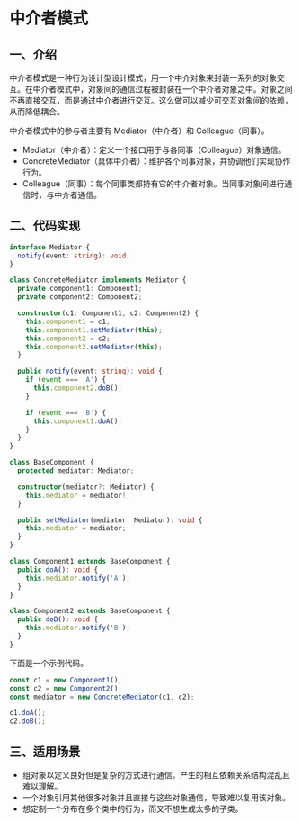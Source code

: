 # 中介者模式

## 一、介绍

中介者模式是一种行为设计型设计模式，用一个中介对象来封装一系列的对象交互。在中介者模式中，对象间的通信过程被封装在一个中介者对象之中。对象之间不再直接交互，而是通过中介者进行交互。这么做可以减少可交互对象间的依赖，从而降低耦合。

中介者模式中的参与者主要有 Mediator（中介者）和 Colleague（同事）。

- Mediator（中介者）：定义一个接口用于与各同事（Colleague）对象通信。
- ConcreteMediator（具体中介者）：维护各个同事对象，并协调他们实现协作行为。
- Colleague（同事）：每个同事类都持有它的中介者对象。当同事对象间进行通信时，与中介者通信。

## 二、代码实现

```typescript
interface Mediator {
  notify(event: string): void;
}

class ConcreteMediator implements Mediator {
  private component1: Component1;
  private component2: Component2;

  constructor(c1: Component1, c2: Component2) {
    this.component1 = c1;
    this.component1.setMediator(this);
    this.component2 = c2;
    this.component2.setMediator(this);
  }

  public notify(event: string): void {
    if (event === 'A') {
      this.component2.doB();
    }

    if (event === 'B') {
      this.component1.doA();
    }
  }
}

class BaseComponent {
  protected mediator: Mediator;

  constructor(mediator?: Mediator) {
    this.mediator = mediator!;
  }

  public setMediator(mediator: Mediator): void {
    this.mediator = mediator;
  }
}

class Component1 extends BaseComponent {
  public doA(): void {
    this.mediator.notify('A');
  }
}

class Component2 extends BaseComponent {
  public doB(): void {
    this.mediator.notify('B');
  }
}
```

下面是一个示例代码。

```typescript
const c1 = new Component1();
const c2 = new Component2();
const mediator = new ConcreteMediator(c1, c2);

c1.doA();
c2.doB();
```

## 三、适用场景

- 组对象以定义良好但是复杂的方式进行通信。产生的相互依赖关系结构混乱且难以理解。
- 一个对象引用其他很多对象并且直接与这些对象通信，导致难以复用该对象。
- 想定制一个分布在多个类中的行为，而又不想生成太多的子类。
